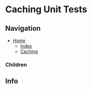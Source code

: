 # Caching Unit Tests

## Navigation

* [Home](/README.md)
	* [Index](/docs/Index.md)
	* [Caching](/src/Caching/README.md)

### Children

## Info